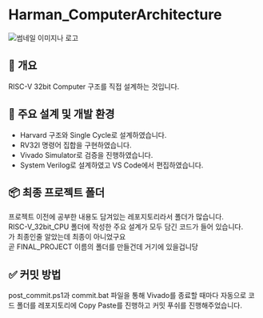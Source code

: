 # Harman_ComputerArchitecture

![썸네일 이미지나 로고](https://your-image-url.com)

## 📌 개요
RISC-V 32bit Computer 구조를 직접 설계하는 것입니다.

## 🚀 주요 설계 및 개발 환경
- Harvard 구조와 Single Cycle로 설계하였습니다.
- RV32I 명령어 집합을 구현하였습니다.
- Vivado Simulator로 검증을 진행하였습니다.
- System Verilog로 설계하였고 VS Code에서 편집하였습니다.

## 📦 최종 프로젝트 폴더
프로젝트 이전에 공부한 내용도 담겨있는 레포지토리라서 폴더가 많습니다.  
RISC-V_32bit_CPU 폴더에 작성한 주요 설계가 모두 담긴 코드가 들어 있습니다.  
가 최종인줄 알았는데 최종이 아니었구요  
곧 FINAL_PROJECT 이름의 폴더를 만들건데 거기에 있을겁니당

## ✅ 커밋 방법
post_commit.ps1과 commit.bat 파일을 통해 Vivado를 종료할 때마다 자동으로 코드 폴더를 레포지토리에 Copy Paste를 진행하고 커밋 푸쉬를 진행해주었습니다.
